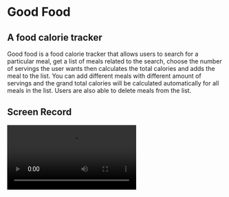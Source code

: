 # Good Food
## A food calorie tracker

Good food is a food calorie tracker that allows users to search for a particular meal, get a list of meals related to the search, choose the number of servings the user wants then calculates the total calories and adds the meal to the list. You can add different meals with different amount of servings and the grand total calories will be calculated automatically for all meals in the list. Users are also able to delete meals from the list.

## Screen Record
![](./screenrecord.mp4)